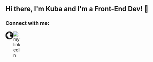 ## Hi there, I'm Kuba and I'm a Front-End Dev! 👋


### Connect with me:
[<img align='left' alt="my website" width="25px" src="https://raw.githubusercontent.com/iconic/open-iconic/master/svg/globe.svg"/>][website]
[<img align='left' alt="my linkedin" width="25px" src="https://cdn.jsdelivr.net/npm/simple-icons@3.5.0/icons/linkedin.svg"/>][linkedin]
<br />

[website]: https://jgorka.netlify.app/
[linkedin]: https://www.linkedin.com/in/jakub-gorka/
